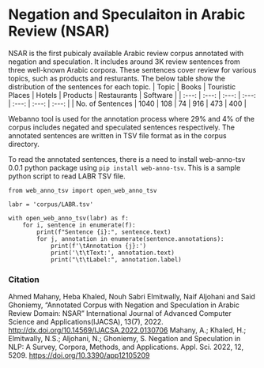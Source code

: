 # Negation and Speculaiton in Arabic Review (NSAR)

NSAR is the first pubicaly available Arabic review corpus annotated with negation and speculation. It includes around 3K review sentences from three well-known Arabic corpora. These sentences cover review for various topics, such as products and resturants. The below table show the distribution of the sentences for each topic.
| Topic | Books | Touristic Places | Hotels | Products | Restaurants | Software | 
| :---: | :---: | :---: | :---: | :---: | :---: | :---: | 
| No. of Sentences | 1040 | 108 | 74 | 916 | 473 | 400 |

Webanno tool is used for the annotation process where 29% and 4% of the corpus includes negated and speculated sentences respectively. The annotated sentences are written in TSV file format as in the corpus directory. 

To read the annotated sentences, there is a need to install web-anno-tsv 0.0.1 python package using `pip install web-anno-tsv`. This is a sample python script to read LABR TSV file.

```
from web_anno_tsv import open_web_anno_tsv

labr = 'corpus/LABR.tsv'

with open_web_anno_tsv(labr) as f:
    for i, sentence in enumerate(f):
        print(f"Sentence {i}:", sentence.text)
        for j, annotation in enumerate(sentence.annotations):
            print(f'\tAnnotation {j}:')
            print('\t\tText:', annotation.text)
            print("\t\tLabel:", annotation.label)
```
### Citation
Ahmed Mahany, Heba Khaled, Nouh Sabri Elmitwally, Naif Aljohani and Said Ghoniemy, “Annotated Corpus with Negation and Speculation in Arabic Review Domain: NSAR” International Journal of Advanced Computer Science and Applications(IJACSA), 13(7), 2022. http://dx.doi.org/10.14569/IJACSA.2022.0130706
Mahany, A.; Khaled, H.; Elmitwally, N.S.; Aljohani, N.; Ghoniemy, S. Negation and Speculation in NLP: A Survey, Corpora, Methods, and Applications. Appl. Sci. 2022, 12, 5209. https://doi.org/10.3390/app12105209
